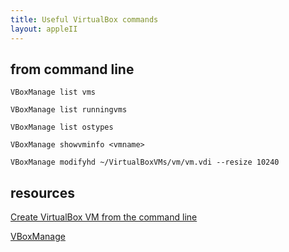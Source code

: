 ```yaml
---
title: Useful VirtualBox commands
layout: appleII
---
```


from command line
-----------------

```
VBoxManage list vms

VBoxManage list runningvms

VBoxManage list ostypes

VBoxManage showvminfo <vmname>

VBoxManage modifyhd ~/VirtualBoxVMs/vm/vm.vdi --resize 10240
```

resources
---------

[Create VirtualBox VM from the command line](https://www.perkin.org.uk/posts/create-virtualbox-vm-from-the-command-line.html)

[VBoxManage](https://www.virtualbox.org/manual/ch08.html)
